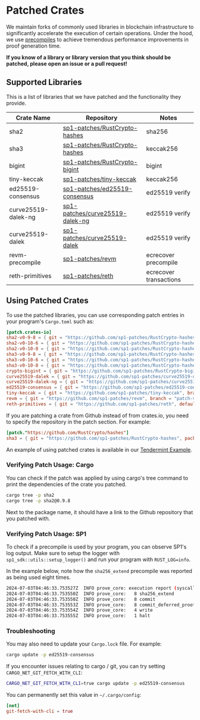 # Patched Crates

We maintain forks of commonly used libraries in blockchain infrastructure to significantly accelerate the execution of certain operations.
Under the hood, we use [precompiles](./precompiles.md) to achieve tremendous performance improvements in proof generation time.

**If you know of a library or library version that you think should be patched, please open an issue or a pull request!**

## Supported Libraries

This is a list of libraries that we have patched and the functionality they provide.

| Crate Name          | Repository                                                                            | Notes                  |
| ------------------- | ------------------------------------------------------------------------------------- | ---------------------- |
| sha2                | [sp1-patches/RustCrypto-hashes](https://github.com/sp1-patches/RustCrypto-hashes)     | sha256                 |
| sha3                | [sp1-patches/RustCrypto-hashes](https://github.com/sp1-patches/RustCrypto-hashes)     | keccak256              |
| bigint              | [sp1-patches/RustCrypto-bigint](https://github.com/sp1-patches/RustCrypto-bigint)     | bigint                 |
| tiny-keccak         | [sp1-patches/tiny-keccak](https://github.com/sp1-patches/tiny-keccak)                 | keccak256              |
| ed25519-consensus   | [sp1-patches/ed25519-consensus](http://github.com/sp1-patches/ed25519-consensus)      | ed25519 verify         |
| curve25519-dalek-ng | [sp1-patches/curve25519-dalek-ng](https://github.com/sp1-patches/curve25519-dalek-ng) | ed25519 verify         |
| curve25519-dalek    | [sp1-patches/curve25519-dalek](https://github.com/sp1-patches/curve25519-dalek)       | ed25519 verify         |
| revm-precompile     | [sp1-patches/revm](https://github.com/sp1-patches/revm)                               | ecrecover precompile   |
| reth-primitives     | [sp1-patches/reth](https://github.com/sp1-patches/reth)                               | ecrecover transactions |

## Using Patched Crates

To use the patched libraries, you can use corresponding patch entries in your program's `Cargo.toml` such as:

```toml
[patch.crates-io]
sha2-v0-9-8 = { git = "https://github.com/sp1-patches/RustCrypto-hashes", package = "sha2", branch = "patch-sha2-v0.9.8" }
sha2-v0-10-6 = { git = "https://github.com/sp1-patches/RustCrypto-hashes", package = "sha2", branch = "patch-sha2-v0.10.6" }
sha2-v0-10-8 = { git = "https://github.com/sp1-patches/RustCrypto-hashes", package = "sha2", branch = "patch-sha2-v0.10.8" }
sha3-v0-9-8 = { git = "https://github.com/sp1-patches/RustCrypto-hashes", package = "sha3", branch = "patch-sha3-v0.9.8" }
sha3-v0-10-6 = { git = "https://github.com/sp1-patches/RustCrypto-hashes", package = "sha3", branch = "patch-sha3-v0.10.6" }
sha3-v0-10-8 = { git = "https://github.com/sp1-patches/RustCrypto-hashes", package = "sha3", branch = "patch-sha3-v0.10.8" }
crypto-bigint = { git = "https://github.com/sp1-patches/RustCrypto-bigint", branch = "patch-v0.5.5" }
curve25519-dalek = { git = "https://github.com/sp1-patches/curve25519-dalek", branch = "patch-v4.1.1" }
curve25519-dalek-ng = { git = "https://github.com/sp1-patches/curve25519-dalek-ng", branch = "patch-v4.1.1" }
ed25519-consensus = { git = "https://github.com/sp1-patches/ed25519-consensus", branch = "patch-v2.1.0" }
tiny-keccak = { git = "https://github.com/sp1-patches/tiny-keccak", branch = "patch-v2.0.2" }
revm = { git = "https://github.com/sp1-patches/revm", branch = "patch-v5.0.0" }
reth-primitives = { git = "https://github.com/sp1-patches/reth", default-features = false, branch = "sp1-reth" }
```

If you are patching a crate from Github instead of from crates.io, you need to specify the
repository in the patch section. For example:

```toml
[patch."https://github.com/RustCrypto/hashes"]
sha3 = { git = "https://github.com/sp1-patches/RustCrypto-hashes", package = "sha3", branch = "patch-sha3-v0.10.8" }
```

An example of using patched crates is available in our [Tendermint Example](https://github.com/succinctlabs/sp1/blob/main/examples/tendermint/program/Cargo.toml#L22-L25).

<!-- Can we link to the examples/testing of the patched crates here. It would also be interseting to see the decrease in cycle count for those functions with the patches. -->

### Verifying Patch Usage: Cargo

You can check if the patch was applied by using cargo's tree command to print the dependencies of the crate you patched.

```bash
cargo tree -p sha2
cargo tree -p sha2@0.9.8
```

Next to the package name, it should have a link to the Github repository that you patched with.

### Verifying Patch Usage: SP1

To check if a precompile is used by your program, you can observe SP1's log output. Make sure to setup the logger with `sp1_sdk::utils::setup_logger()` and run your program with `RUST_LOG=info`.

In the example below, note how the `sha256_extend` precompile was reported as being used eight times.

```bash
2024-07-03T04:46:33.753527Z  INFO prove_core: execution report (syscall counts):
2024-07-03T04:46:33.753550Z  INFO prove_core:   8 sha256_extend
2024-07-03T04:46:33.753550Z  INFO prove_core:   8 commit
2024-07-03T04:46:33.753553Z  INFO prove_core:   8 commit_deferred_proofs
2024-07-03T04:46:33.753554Z  INFO prove_core:   4 write
2024-07-03T04:46:33.753555Z  INFO prove_core:   1 halt
```

### Troubleshooting

You may also need to update your `Cargo.lock` file. For example:

```bash
cargo update -p ed25519-consensus
```

If you encounter issues relating to cargo / git, you can try setting `CARGO_NET_GIT_FETCH_WITH_CLI`:

```bash
CARGO_NET_GIT_FETCH_WITH_CLI=true cargo update -p ed25519-consensus
```

You can permanently set this value in `~/.cargo/config`:

```toml
[net]
git-fetch-with-cli = true
```
